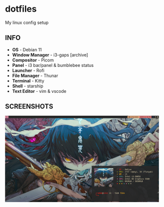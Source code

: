 # dotfiles

My linux config setup

## INFO

-  **OS** - Debian 11
-  **Window Manager** - i3-gaps [archive]
-  **Compositor** - Picom
-  **Panel** - i3 bar/panel & bumblebee status
-  **Launcher** - Rofi
-  **File Manager** - Thunar
-  **Terminal** - Kitty
-  **Shell** - starship
- **Text Editor** - vim & vscode

## SCREENSHOTS

![adamjatim](https://github.com/adamjatim/dotfiles/blob/main/Screenshot.png)
